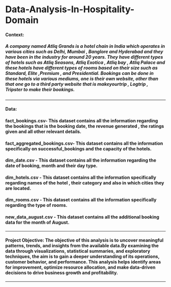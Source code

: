 # Data-Analysis-In-Hospitality-Domain

#### Context: 
   ##### A company named Atliq Grands is a hotel chain in India which operates in various cities such as Delhi, Mumbai , Banglore and Hyderabad and they have been in the industry for around 20 years. They have different types of hotels such as Atliq Seasons, Atliq Exotica , Atliq bay , Atliq Palace and these hotels have different types of rooms based on their size such as Standard, Elite ,Premium , and Presidential. Bookings can be done in these hotels via various mediums,  one is their own website, other than that one go to a third party website that is makeyourtrip , Logtrip , Tripster to make their bookings. 
   ***


#### Data:
#### fact_bookings.csv- This dataset contains all the information regarding the bookings that is the booking date, the revenue generated , the ratings given and all other relevant details. 
#### fact_aggregated_bookings.csv- This dataset contains all the information specifically on successful_bookings  and the capacity of the hotels. 
#### dim_date.csv - This dataset contains all the information regarding the date of booking, month and their day type.

#### dim_hotels.csv - This dataset contains all the information specifically  regarding names of the hotel , their category and also in which cities they are located. 

#### dim_rooms.csv - This dataset contains all the information specifically regarding the type of rooms. 

#### new_data_august.csv - This dataset contains all the  additional booking data for the month of August. 
***
####  Project Objective: The objective of this analysis is to uncover meaningful patterns, trends, and insights from the available data.By examining the data through visualizations, statistical summaries, and exploratory techniques, the aim is to gain a deeper understanding of its operations, customer behavior, and performance. This analysis helps identify areas for improvement, optimize resource allocation,  and make data-driven decisions to drive business growth and profitability.
***
